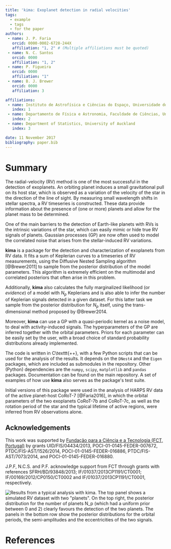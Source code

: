 ```yaml
---
title: 'kima: Exoplanet detection in radial velocities'
tags:
  - example
  - tags
  - for the paper
authors:
 - name: J. P. Faria
   orcid: 0000-0002-6728-244X
   affiliation: "1, 2" # (Multiple affiliations must be quoted)
 - name: N. C. Santos
   orcid: 0000
   affiliation: "1, 2"
 - name: P. Figueira
   orcid: 0000
   affiliation: "1"
 - name: B. J. Brewer
   orcid: 0000
   affiliation: 3

affiliations:
 - name: Instituto de Astrofísica e Ciências do Espaço, Universidade do Porto, CAUP, Rua das Estrelas, 4150-762, Porto, Portugal
   index: 1
 - name: Departamento de Física e Astronomia, Faculdade de Ciências, Universidade do Porto, Rua do Campo Alegre, 4169-007, Porto, Portugal
   index: 2
 - name: Department of Statistics, University of Auckland
   index: 3

date: 11 November 2017
bibliography: paper.bib
---
```


<!--  - name: Brendon J. Brewer
   orcid: 0000-0000-0000-1234
   affiliation: 3 -->

# Summary

<!-- 
- _requirement_: A summary describing the high-level functionality and purpose of the software for a diverse, non-specialist audience
- _requirement_: A clear statement of need that illustrates the purpose of the software
- _requirement_: A list of key references including a link to the software archive
- _optional_: Mentions (if applicable) of any ongoing research projects using the software
or recent scholarly publications enabled by it
-->

The radial-velocity (RV) method is one of the most successful in the detection of exoplanets.
An orbiting planet induces a small gravitational pull on its host star,
which is observed as a variation of the velocity of the star 
in the direction of the line of sight.
By measuring small wavelength shifts in stellar spectra, a RV timeseries is constructed.
These data provide information about the presence of (one or more) planets
and allow for the planet mass to be determined. <!--  [e.g. @Fischer2016]. -->

One of the main barriers to the detection of Earth-like planets with RVs
is the intrinsic variations of the star,
which can easily mimic or hide true RV signals of planets.
Gaussian processes (GP) are now often used to model 
the correlated noise that arises from the stellar-induced RV variations. 
<!-- [e.g. @Haywood2014]. -->


**kima** is a package for the detection and characterization of exoplanets from RV data.
It fits a sum of Keplerian curves to a timeseries of RV measurements, 
using the Diffusive Nested Sampling algorithm [@Brewer2011]
to sample from the posterior distribution of the model parameters. 
This algorithm is extremely efficient on the 
multimodal and correlated posteriors that often arise in this problem.
<!-- _[more on DNS?]_ -->

Additionally, **kima** also calculates the fully marginalized likelihood 
(or _evidence_) <!-- ; see @Kass1995) -->
of a model with $N_p$ Keplerians 
and is also able to infer the number of Keplerian signals detected in a given dataset. 
For this latter task we sample from the posterior distribution for $N_p$ itself,
using the trans-dimensional method proposed by @Brewer2014.
<!-- [see also @Brewer2015, @Faria2016] -->
<!--  -->
Moreover, **kima** can use a GP with a quasi-periodic kernel
as a noise model, to deal with activity-induced signals.
The hyperparameters of the GP are inferred together with the orbital parameters.
Priors for each parameter can be easily set by the user,
with a broad choice of standard probability distributions already implemented.


The code is written in C\texttt{++}, with a few Python scripts
that can be used for the analysis of the results.
It depends on the `DNest4` <!-- [@Brewer2016]  -->
and the `Eigen` <!-- [@eigenweb]  -->
packages,
which are included as submodules in the repository.
Other (Python) dependencies are the `numpy`, `scipy`, `matplotlib` and `pandas` packages.
Documentation can be found on the main repository.
A set of examples of how use **kima** also serves as the package's test suite.  

Initial versions of this package were used in the analysis 
of HARPS RV data of the active planet-host CoRoT-7 [@Faria2016],
in which the orbital parameters of the two exoplanets CoRoT-7b and CoRoT-7c,
as well as the rotation period of the star and the typical lifetime of active regions, 
were inferred from RV observations alone.


<!-- ### Roadmap

I think I can write two lines here still, but I'm not sure, let's find out
with a bit more text such as this and this and this also
ah maybe we can even go for three lines who knows let's see if it works
it does! hurray!

Lorem ipsum dolor sit amet, consectetur adipiscing elit, sed do eiusmod tempor incididunt ut labore et dolore magna aliqua. Ut enim ad minim veniam, quis nostrud exercitation ullamco laboris nisi ut aliquip ex ea commodo consequat. Duis aute irure dolor in reprehenderit in voluptate velit esse cillum dolore eu fugiat nulla pariatur. Excepteur sint occaecat cupidatat non proident, sunt in culpa qui officia deserunt mollit anim id est laborum.
 -->





## Acknowledgements

This work was supported by 
[Fundação para a Ciência e a Tecnologia (FCT, Portugal)](http://www.fct.pt/)
by grants 
UID/FIS/04434/2013, POCI-01-0145-FEDER-007672, PTDC/FIS-AST/1526/2014,
POCI-01-0145-FEDER-016886, PTDC/FIS-AST/7073/2014, 
and POCI-01-0145-FEDER-016880.
<!--  -->
<!-- J. P. F. acknowledges support from FCT through the grant reference SFRH/BD/93848/2013.
N.C.S and P.F. acknowledge  support  from  FCT through
Investigador FCT contracts nr. IF/01037/2013CP1191/CT0001 and IF/00169/2012/CP0150/CT0002
PF  further  acknowledges support from (FCT) in the form
of an exploratory project of reference IF/01037/2013CP1191/CT0001. -->
<!--  -->
J.P.F, N.C.S. and P.F. acknowledge support from FCT 
through grants with references
SFRH/BD/93848/2013; 
IF/01037/2013CP1191/CT0001;  <!-- nuno -->
IF/00169/2012/CP0150/CT0002 and IF/01037/2013CP1191/CT0001,  <!-- pedro -->
respectively.

![Results from a typical analysis with **kima**. 
  The top panel shows a simulated RV dataset with two "planets".
  On the top right, the posterior distribution for the number of planets $N_p$
  (which had a uniform prior between 0 and 2) clearly favours the detection of the two planets.
  The panels in the bottom row show the posterior distributions for 
  the orbital periods, the semi-amplitudes and the eccentricities of the two signals.](./joss_figure.png)


# References


<!-- Citations to entries in paper.bib should be in
[rMarkdown](http://rmarkdown.rstudio.com/authoring_bibliographies_and_citations.html)
format.
 -->
<!-- citation examples: [see @Santos2011, pp. 33-35; also @Faria2016, ch. 1]. -->

<!-- citation examples: [@Santos2011, pp. 33-35, 38-39 and *passim*]. -->

<!-- citation examples: [@Faria2016; @Santos2011]. -->